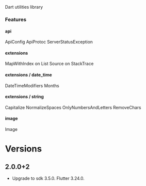 Dart utilities library

### Features

#### api
ApiConfig
ApiProtoc
ServerStatusException

#### extensions
MapWithIndex on List
Source on StackTrace

#### extensions / date_time
DateTimeModifiers
Months

#### extensions / string
Capitalize
NormalizeSpaces
OnlyNumbersAndLetters
RemoveChars

#### image
Image


# Versions
## 2.0.0+2
- Upgrade to sdk 3.5.0. Flutter 3.24.0.


